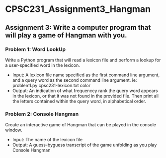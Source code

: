 # CPSC231_Assignment3_Hangman
## Assignment 3: Write a computer program that will play a game of Hangman with you.

### Problem 1: Word LookUp
Write a Python program that will read a lexicon file and perform a lookup for a user-specified word in the lexicon. 
* Input: A lexicon file name specified as the first command line argument, and a query word as the second command line argument. ie: problem1.py cpsc231-lexicon.txt color
* Output: An indication of what frequencey rank the query word appears in the lexicon, or that it was not found in the provided file. Then print all the letters contained within the query word, in alphabetical order.

### Problem 2: Console Hangman
Create an interactive game of Hangman that can be played in the console window.
* Input: The name of the lexicon file
* Output: A guess-byguess transcript of the game unfolding as you play Console Hangman
